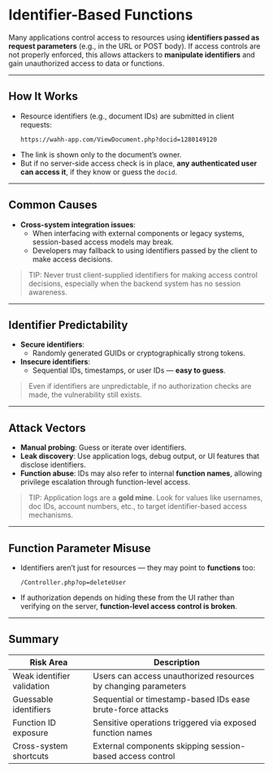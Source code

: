 # Identifier-Based Functions

Many applications control access to resources using **identifiers passed as request parameters** (e.g., in the URL or POST body). If access controls are not properly enforced, this allows attackers to **manipulate identifiers** and gain unauthorized access to data or functions.

---

## How It Works

- Resource identifiers (e.g., document IDs) are submitted in client requests:
  ```
  https://wahh-app.com/ViewDocument.php?docid=1280149120
  ```
- The link is shown only to the document’s owner.
- But if no server-side access check is in place, **any authenticated user can access it**, if they know or guess the `docid`.

---

## Common Causes

- **Cross-system integration issues**:
  - When interfacing with external components or legacy systems, session-based access models may break.
  - Developers may fallback to using identifiers passed by the client to make access decisions.

> TIP: Never trust client-supplied identifiers for making access control decisions, especially when the backend system has no session awareness.

---

## Identifier Predictability

- **Secure identifiers**:
  - Randomly generated GUIDs or cryptographically strong tokens.
- **Insecure identifiers**:
  - Sequential IDs, timestamps, or user IDs — **easy to guess**.

> Even if identifiers are unpredictable, if no authorization checks are made, the vulnerability still exists.

---

## Attack Vectors

- **Manual probing**: Guess or iterate over identifiers.
- **Leak discovery**: Use application logs, debug output, or UI features that disclose identifiers.
- **Function abuse**: IDs may also refer to internal **function names**, allowing privilege escalation through function-level access.

> TIP: Application logs are a **gold mine**. Look for values like usernames, doc IDs, account numbers, etc., to target identifier-based access mechanisms.

---

## Function Parameter Misuse

- Identifiers aren’t just for resources — they may point to **functions** too:
  ```
  /Controller.php?op=deleteUser
  ```
- If authorization depends on hiding these from the UI rather than verifying on the server, **function-level access control is broken**.

---

## Summary

| Risk Area                   | Description                                                   |
|----------------------------|---------------------------------------------------------------|
| Weak identifier validation | Users can access unauthorized resources by changing parameters |
| Guessable identifiers      | Sequential or timestamp-based IDs ease brute-force attacks    |
| Function ID exposure       | Sensitive operations triggered via exposed function names      |
| Cross-system shortcuts     | External components skipping session-based access control      |

